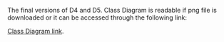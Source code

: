 The final versions of D4 and D5.
Class Diagram is readable if png file is downloaded or it can be accessed through the following link:

[Class Diagram link](https://online.visual-paradigm.com/share.jsp?id=323835333739352d34).
